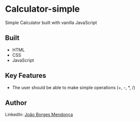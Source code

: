 # Calculator-simple
 Simple Calculator built with vanilla JavaScript

## Built
- HTML
- CSS
- JavaScript

## Key Features
- The user should be able to make simple operations (+, -, *, /)

## Author
LinkedIn: [João Borges Mendonça](https://www.linkedin.com/in/jbm0288a26b/)
